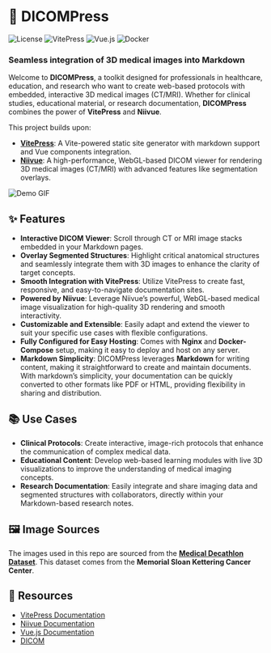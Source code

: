 # 🩻 DICOMPress

![License](https://img.shields.io/badge/license-MIT-blue.svg) ![VitePress](https://img.shields.io/badge/VitePress-Framework-blue) ![Vue.js](https://img.shields.io/badge/Vue.js-Frontend-green) ![Docker](https://img.shields.io/badge/Docker-Easy--Deployment-blue)

### Seamless integration of 3D medical images into Markdown

Welcome to **DICOMPress**, a toolkit designed for professionals in healthcare, education, and research who want to create web-based protocols with embedded, interactive 3D medical images (CT/MRI). Whether for clinical studies, educational material, or research documentation, **DICOMPress** combines the power of **VitePress** and **Niivue**.

This project builds upon:
- **[VitePress](https://github.com/vuejs/vitepress)**: A Vite-powered static site generator with markdown support and Vue components integration.
- **[Niivue](https://github.com/niivue/niivue)**: A high-performance, WebGL-based DICOM viewer for rendering 3D medical images (CT/MRI) with advanced features like segmentation overlays.

![Demo GIF](../../assets/gif/demo.gif)

## ✨ Features

- **Interactive DICOM Viewer**: Scroll through CT or MRI image stacks embedded in your Markdown pages.
- **Overlay Segmented Structures**: Highlight critical anatomical structures and seamlessly integrate them with 3D images to enhance the clarity of target concepts.
- **Smooth Integration with VitePress**: Utilize VitePress to create fast, responsive, and easy-to-navigate documentation sites.
- **Powered by Niivue**: Leverage Niivue’s powerful, WebGL-based medical image visualization for high-quality 3D rendering and smooth interactivity.
- **Customizable and Extensible**: Easily adapt and extend the viewer to suit your specific use cases with flexible configurations.
- **Fully Configured for Easy Hosting**: Comes with **Nginx** and **Docker-Compose** setup, making it easy to deploy and host on any server.
- **Markdown Simplicity**: DICOMPress leverages **Markdown** for writing content, making it straightforward to create and maintain documents. With markdown’s simplicity, your documentation can be quickly converted to other formats like PDF or HTML, providing flexibility in sharing and distribution.


## 📚 Use Cases

- **Clinical Protocols**: Create interactive, image-rich protocols that enhance the communication of complex medical data.
- **Educational Content**: Develop web-based learning modules with live 3D visualizations to improve the understanding of medical imaging concepts.
- **Research Documentation**: Easily integrate and share imaging data and segmented structures with collaborators, directly within your Markdown-based research notes.

## 🖼 Image Sources

The images used in this repo are sourced from the **[Medical Decathlon Dataset](http://medicaldecathlon.com/)**. This dataset comes from the **Memorial Sloan Kettering Cancer Center**.

## 🔗 Resources

- [VitePress Documentation](https://vitepress.vuejs.org/)
- [Niivue Documentation](https://niivue.github.io/niivue/)
- [Vue.js Documentation](https://vuejs.org/)
- [DICOM](https://www.dicomstandard.org/)
